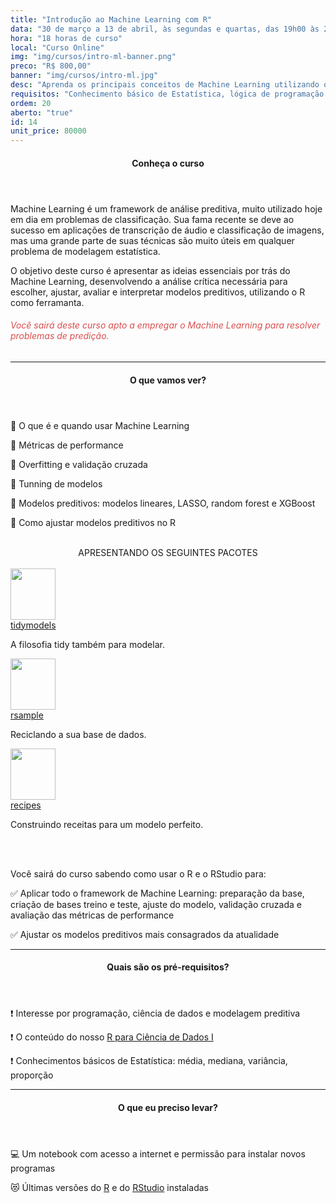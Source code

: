 ```yaml
---
title: "Introdução ao Machine Learning com R"
data: "30 de março a 13 de abril, às segundas e quartas, das 19h00 às 22h00"
hora: "18 horas de curso"
local: "Curso Online"
img: "img/cursos/intro-ml-banner.png"
preco: "R$ 800,00"
banner: "img/cursos/intro-ml.jpg"
desc: "Aprenda os principais conceitos de Machine Learning utilizando o R como ferramenta."
requisitos: "Conhecimento básico de Estatística, lógica de programação e programação em R."
ordem: 20
aberto: "true"
id: 14
unit_price: 80000
---
```


<header class="section-header">
  <h4>Conheça o curso</h4>
</header>

Machine Learning é um framework de análise preditiva, muito utilizado hoje em dia em problemas de classificação. Sua fama recente se deve ao sucesso em aplicações de transcrição de áudio e classificação de imagens, mas uma grande parte de suas técnicas são muito úteis em qualquer problema de modelagem estatística.

O objetivo deste curso é apresentar as ideias essenciais por trás do Machine Learning, desenvolvendo a análise crítica necessária para escolher, ajustar, avaliar e interpretar modelos preditivos, utilizando o R como ferramanta. 

<h6 style = "color: #da4d4d">Você sairá deste curso apto a empregar o Machine Learning para resolver problemas de predição.</h6>

<hr>

<header class="section-header">
  <h4>O que vamos ver?</h4>
</header>

&#128204; O que é e quando usar Machine Learning

&#128204; Métricas de performance

&#128204; Overfitting e validação cruzada

&#128204; Tunning de modelos

&#128204; Modelos preditivos: modelos lineares, LASSO, random forest e XGBoost

&#128204; Como ajustar modelos preditivos no R

<br>

<center>
APRESENTANDO OS SEGUINTES PACOTES
</center>

<div class="row justify-content-center">
<br>
<div class="tooltip-wrap">
   <a href = "https://tidymodels.github.io/tidymodels/" target = "_blank">
      <img src = "/img/cursos/hex/tidymodels.png" width = "72px" height = "82px">
   </a>
  <div class="tooltip-content">
    <a href = "https://tidymodels.github.io/tidymodels/" target = "_blank">tidymodels</a>
    <p>A filosofia tidy também para modelar.</p>
  </div> 
</div>
<div class="tooltip-wrap">
   <a href = "https://tidymodels.github.io/rsample/" target = "_blank">
   <img src = "/img/cursos/hex/rsample.png" width = "72px" height = "82px">
   </a>
  <div class="tooltip-content">
    <a href = "https://tidymodels.github.io/rsample/" target = "_blank">rsample</a>
    <p>Reciclando a sua base de dados.</p>
  </div> 
</div>
<div class="tooltip-wrap">
   <a href = "https://tidymodels.github.io/recipes/" target = "_blank">
      <img src = "/img/cursos/hex/recipes.png" width = "72px" height = "82px">
   </a>
  <div class="tooltip-content">
    <a href = "https://tidymodels.github.io/recipes/" target = "_blank">recipes</a>
    <p>Construindo receitas para um modelo perfeito.</p>
  </div> 
</div>
</div>


<br>
<br>

Você sairá do curso sabendo como usar o R e o RStudio para:

&#9989; Aplicar todo o framework de Machine Learning: preparação da base, criação de bases treino e teste, ajuste do modelo, validação cruzada e avaliação das métricas de performance

&#9989; Ajustar os modelos preditivos mais consagrados da atualidade


<hr>

<header class="section-header">
  <h4>Quais são os pré-requisitos?</h4>
</header>

&#10071; Interesse por programação, ciência de dados e modelagem preditiva

&#10071; O conteúdo do nosso [R para Ciência de Dados I](https://www.curso-r.com/cursos/r4ds-1/)

&#10071; Conhecimentos básicos de Estatística: média, mediana, variância, proporção

<hr>

<header class="section-header">
  <h4>O que eu preciso levar?</h4>
</header>

&#128187; Um notebook com acesso a internet e permissão para instalar novos programas

&#128571; Últimas versões do [R](https://cran.r-project.org/) e do [RStudio](https://www.rstudio.com/products/rstudio/download/) instaladas

